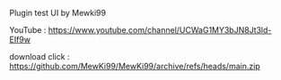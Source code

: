 Plugin test UI by Mewki99

YouTube : https://www.youtube.com/channel/UCWaG1MY3bJN8Jt3ld-EIf9w

download click : https://github.com/MewKi99/MewKi99/archive/refs/heads/main.zip
